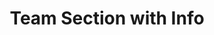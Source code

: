 ---
title: Team Section with Info
category: Marketing
paid: true
isActive: true
ltr: {"react":{"jsxCss":[],"jsxTail":[{"code":"export default () => {\n\n    const team = [\n        {\n            avatar: \"https://images.unsplash.com/photo-1579017331263-ef82f0bbc748?ixlib=rb-4.0.3&ixid=MnwxMjA3fDB8MHxwaG90by1wYWdlfHx8fGVufDB8fHx8&auto=format&fit=crop&w=685&q=80\",\n            name: \"Martiana dialan\",\n            title: \"Product designer\",\n            desc: \"Lorem Ipsum is simply dummy text of the printing and typesettin industry.\",\n            linkedin: \"javascript:void(0)\",\n            twitter: \"javascript:void(0)\",\n            github: \"javascript:void(0)\"\n        },\n        {\n            avatar: \"https://images.unsplash.com/photo-1623605931891-d5b95ee98459?ixlib=rb-4.0.3&ixid=MnwxMjA3fDB8MHxwaG90by1wYWdlfHx8fGVufDB8fHx8&auto=format&fit=crop&w=640&q=80\",\n            name: \"Micheal colorand\",\n            title: \"Software engineer\",\n            desc: \"Lorem Ipsum is simply dummy text of the printing and typesettin industry.\",\n            linkedin: \"javascript:void(0)\",\n            twitter: \"javascript:void(0)\",\n            github: \"javascript:void(0)\"\n        },\n        {\n            avatar: \"https://images.unsplash.com/photo-1472099645785-5658abf4ff4e?ixlib=rb-4.0.3&ixid=MnwxMjA3fDB8MHxwaG90by1wYWdlfHx8fGVufDB8fHx8&auto=format&fit=crop&w=1170&q=80\",\n            name: \"Brown Luis\",\n            title: \"Full stack engineer\",\n            desc: \"Lorem Ipsum is simply dummy text of the printing and typesettin industry.\",\n            linkedin: \"javascript:void(0)\",\n            twitter: \"javascript:void(0)\",\n            github: \"javascript:void(0)\"\n        },\n        {\n            avatar: \"https://images.unsplash.com/photo-1438761681033-6461ffad8d80?ixlib=rb-4.0.3&ixid=MnwxMjA3fDB8MHxwaG90by1wYWdlfHx8fGVufDB8fHx8&auto=format&fit=crop&w=1170&q=80\",\n            name: \"Lysa sandiago\",\n            title: \"Head of designers\",\n            desc: \"Lorem Ipsum is simply dummy text of the printing and typesettin industry.\",\n            linkedin: \"javascript:void(0)\",\n            twitter: \"javascript:void(0)\",\n            github: \"javascript:void(0)\"\n        },\n        {\n            avatar: \"https://images.unsplash.com/photo-1463453091185-61582044d556?ixlib=rb-4.0.3&ixid=MnwxMjA3fDB8MHxwaG90by1wYWdlfHx8fGVufDB8fHx8&auto=format&fit=crop&w=1170&q=80\",\n            name: \"Daniel martin\",\n            title: \"Product designer\",\n            desc: \"Lorem Ipsum is simply dummy text of the printing and typesettin industry.\",\n            linkedin: \"javascript:void(0)\",\n            twitter: \"javascript:void(0)\",\n            github: \"javascript:void(0)\"\n        },\n        {\n            avatar: \"https://images.unsplash.com/photo-1540569014015-19a7be504e3a?ixlib=rb-4.0.3&ixid=MnwxMjA3fDB8MHxwaG90by1wYWdlfHx8fGVufDB8fHx8&auto=format&fit=crop&w=735&q=80\",\n            name: \"Vicky tanson\",\n            title: \"Product manager\",\n            desc: \"Lorem Ipsum is simply dummy text of the printing and typesettin industry.\",\n            linkedin: \"javascript:void(0)\",\n            twitter: \"javascript:void(0)\",\n            github: \"javascript:void(0)\"\n        },\n    ]\n\n    return (\n        <section className=\"py-14\">\n            <div className=\"max-w-screen-xl mx-auto px-4 md:px-8\">\n                <div className=\"max-w-xl\">\n                    <h3 className=\"text-gray-800 text-3xl font-semibold sm:text-4xl\">\n                        Meet our team of Engineers, designers, and product managers.\n                    </h3>\n                    <p className=\"text-gray-600 mt-3\">\n                        Lorem Ipsum is simply dummy text of the printing and typesetting industry.Lorem Ipsum has been the industry's standard dummy.\n                    </p>\n                </div>\n                <div className=\"mt-12\">\n                    <ul className=\"grid gap-8 sm:grid-cols-2 md:grid-cols-3\">\n                        {\n                            team.map((item, idx) => (\n                                <li key={idx}>\n                                    <div className=\"w-full h-60 sm:h-52 md:h-56\">\n                                        <img\n                                            src={item.avatar}\n                                            className=\"w-full h-full object-cover object-center shadow-md rounded-xl\"\n                                            alt=\"\"\n                                        />\n                                    </div>\n                                    <div className=\"mt-4\">\n                                        <h4 className=\"text-lg text-gray-700 font-semibold\">{item.name}</h4>\n                                        <p className=\"text-indigo-600\">{item.title}</p>\n                                        <p className=\"text-gray-600 mt-2\">{item.desc}</p>\n                                        <div className=\"mt-3 flex gap-4 text-gray-400\">\n                                            <a href={item.twitter}>\n                                                <svg className=\"w-5 h-5 duration-150 hover:text-gray-500\" fill=\"currentColor\" viewBox=\"0 0 48 48\"><g clip-path=\"url(#clip0_17_80)\"><path fill=\"currentColor\" d=\"M15.1 43.5c18.11 0 28.017-15.006 28.017-28.016 0-.422-.01-.853-.029-1.275A19.998 19.998 0 0048 9.11c-1.795.798-3.7 1.32-5.652 1.546a9.9 9.9 0 004.33-5.445 19.794 19.794 0 01-6.251 2.39 9.86 9.86 0 00-16.788 8.979A27.97 27.97 0 013.346 6.299 9.859 9.859 0 006.393 19.44a9.86 9.86 0 01-4.462-1.228v.122a9.844 9.844 0 007.901 9.656 9.788 9.788 0 01-4.442.169 9.867 9.867 0 009.195 6.843A19.75 19.75 0 010 39.078 27.937 27.937 0 0015.1 43.5z\" /></g><defs><clipPath id=\"clip0_17_80\"><path fill=\"currentColor\" d=\"M0 0h48v48H0z\" /></clipPath></defs></svg>\n                                            </a>\n                                            <a href={item.github}>\n                                                <svg className=\"w-5 h-5 duration-150 hover:text-gray-500\" fill=\"currentColor\" viewBox=\"0 0 48 48\"><g fill=\"currentColor\" clip-path=\"url(#clip0_910_44)\"><path fill-rule=\"evenodd\" d=\"M24 1A24.086 24.086 0 008.454 6.693 23.834 23.834 0 00.319 21.044a23.754 23.754 0 003.153 16.172 23.98 23.98 0 0012.938 10.29c1.192.221 1.641-.518 1.641-1.146 0-.628-.024-2.45-.032-4.442-6.676 1.443-8.087-2.817-8.087-2.817-1.089-2.766-2.663-3.493-2.663-3.493-2.178-1.478.163-1.45.163-1.45 2.413.17 3.68 2.461 3.68 2.461 2.138 3.648 5.616 2.593 6.983 1.976.215-1.545.838-2.596 1.526-3.193-5.333-.6-10.937-2.647-10.937-11.791a9.213 9.213 0 012.472-6.406c-.246-.6-1.069-3.026.234-6.322 0 0 2.015-.64 6.602 2.446a22.904 22.904 0 0112.017 0c4.583-3.086 6.594-2.446 6.594-2.446 1.307 3.288.484 5.714.238 6.322a9.194 9.194 0 012.476 6.414c0 9.163-5.615 11.183-10.957 11.772.859.742 1.626 2.193 1.626 4.421 0 3.193-.028 5.762-.028 6.548 0 .636.433 1.38 1.65 1.146a23.98 23.98 0 0012.938-10.291 23.754 23.754 0 003.151-16.175A23.834 23.834 0 0039.56 6.69 24.086 24.086 0 0024.009 1H24z\" clip-rule=\"evenodd\" /><path d=\"M9.089 35.264c-.052.119-.243.154-.398.071-.155-.083-.27-.237-.214-.36.056-.122.242-.154.397-.07.155.082.274.24.215.359zM10.063 36.343a.4.4 0 01-.493-.11c-.155-.167-.187-.396-.068-.499.12-.102.334-.055.489.11.155.167.19.396.072.499zM11.008 37.714c-.147.103-.397 0-.536-.206a.395.395 0 010-.569c.147-.098.397 0 .537.202.139.202.143.47 0 .573zM12.292 39.042c-.131.146-.397.106-.616-.091-.219-.198-.27-.467-.139-.609.131-.142.397-.102.624.091.226.194.27.466.131.609zM14.092 39.816c-.06.186-.33.269-.6.19-.27-.08-.449-.3-.397-.49.051-.19.326-.277.6-.19.274.087.449.297.397.49zM16.056 39.95c0 .194-.223.36-.509.364-.286.004-.52-.154-.52-.348 0-.193.222-.36.508-.363.286-.004.52.15.52.347zM17.884 39.646c.036.194-.163.395-.45.443-.285.047-.536-.067-.572-.257-.035-.19.171-.395.45-.447.278-.05.536.068.572.261z\" /></g><defs><clipPath id=\"clip0_910_44\"><path fill=\"currentColor\" d=\"M0 0h48v48H0z\" /></clipPath></defs></svg>\n                                            </a>\n                                            <a href={item.linkedin}>\n                                                <svg className=\"w-5 h-5 duration-150 hover:text-gray-500\" fill=\"none\" viewBox=\"0 0 48 48\"><g clip-path=\"url(#clip0_17_68)\"><path fill=\"currentColor\" d=\"M44.447 0H3.544C1.584 0 0 1.547 0 3.46V44.53C0 46.444 1.584 48 3.544 48h40.903C46.407 48 48 46.444 48 44.54V3.46C48 1.546 46.406 0 44.447 0zM14.24 40.903H7.116V17.991h7.125v22.912zM10.678 14.87a4.127 4.127 0 01-4.134-4.125 4.127 4.127 0 014.134-4.125 4.125 4.125 0 010 8.25zm30.225 26.034h-7.115V29.766c0-2.653-.047-6.075-3.704-6.075-3.703 0-4.265 2.896-4.265 5.887v11.325h-7.107V17.991h6.826v3.13h.093c.947-1.8 3.272-3.702 6.731-3.702 7.21 0 8.541 4.744 8.541 10.912v12.572z\" /></g><defs><clipPath id=\"clip0_17_68\"><path fill=\"currentColor\" d=\"M0 0h48v48H0z\" /></clipPath></defs></svg>\n                                            </a>\n                                        </div>\n                                    </div>\n                                </li>\n                            ))\n                        }\n                    </ul>\n                </div>\n            </div>\n        </section>\n    )\n}","label":"App.jsx"}]},"vue":{"vueCss":[],"vueTail":[]},"preview":"function App() {\n\n    const team = [\n        {\n            avatar: \"https://images.unsplash.com/photo-1579017331263-ef82f0bbc748?ixlib=rb-4.0.3&ixid=MnwxMjA3fDB8MHxwaG90by1wYWdlfHx8fGVufDB8fHx8&auto=format&fit=crop&w=685&q=80\",\n            name: \"Martiana dialan\",\n            title: \"Product designer\",\n            desc: \"Lorem Ipsum is simply dummy text of the printing and typesettin industry.\",\n            linkedin: \"javascript:void(0)\",\n            twitter: \"javascript:void(0)\",\n            github: \"javascript:void(0)\"\n        },\n        {\n            avatar: \"https://images.unsplash.com/photo-1623605931891-d5b95ee98459?ixlib=rb-4.0.3&ixid=MnwxMjA3fDB8MHxwaG90by1wYWdlfHx8fGVufDB8fHx8&auto=format&fit=crop&w=640&q=80\",\n            name: \"Micheal colorand\",\n            title: \"Software engineer\",\n            desc: \"Lorem Ipsum is simply dummy text of the printing and typesettin industry.\",\n            linkedin: \"javascript:void(0)\",\n            twitter: \"javascript:void(0)\",\n            github: \"javascript:void(0)\"\n        },\n        {\n            avatar: \"https://images.unsplash.com/photo-1472099645785-5658abf4ff4e?ixlib=rb-4.0.3&ixid=MnwxMjA3fDB8MHxwaG90by1wYWdlfHx8fGVufDB8fHx8&auto=format&fit=crop&w=1170&q=80\",\n            name: \"Brown Luis\",\n            title: \"Full stack engineer\",\n            desc: \"Lorem Ipsum is simply dummy text of the printing and typesettin industry.\",\n            linkedin: \"javascript:void(0)\",\n            twitter: \"javascript:void(0)\",\n            github: \"javascript:void(0)\"\n        },\n        {\n            avatar: \"https://images.unsplash.com/photo-1438761681033-6461ffad8d80?ixlib=rb-4.0.3&ixid=MnwxMjA3fDB8MHxwaG90by1wYWdlfHx8fGVufDB8fHx8&auto=format&fit=crop&w=1170&q=80\",\n            name: \"Lysa sandiago\",\n            title: \"Head of designers\",\n            desc: \"Lorem Ipsum is simply dummy text of the printing and typesettin industry.\",\n            linkedin: \"javascript:void(0)\",\n            twitter: \"javascript:void(0)\",\n            github: \"javascript:void(0)\"\n        },\n        {\n            avatar: \"https://images.unsplash.com/photo-1463453091185-61582044d556?ixlib=rb-4.0.3&ixid=MnwxMjA3fDB8MHxwaG90by1wYWdlfHx8fGVufDB8fHx8&auto=format&fit=crop&w=1170&q=80\",\n            name: \"Daniel martin\",\n            title: \"Product designer\",\n            desc: \"Lorem Ipsum is simply dummy text of the printing and typesettin industry.\",\n            linkedin: \"javascript:void(0)\",\n            twitter: \"javascript:void(0)\",\n            github: \"javascript:void(0)\"\n        },\n        {\n            avatar: \"https://images.unsplash.com/photo-1540569014015-19a7be504e3a?ixlib=rb-4.0.3&ixid=MnwxMjA3fDB8MHxwaG90by1wYWdlfHx8fGVufDB8fHx8&auto=format&fit=crop&w=735&q=80\",\n            name: \"Vicky tanson\",\n            title: \"Product manager\",\n            desc: \"Lorem Ipsum is simply dummy text of the printing and typesettin industry.\",\n            linkedin: \"javascript:void(0)\",\n            twitter: \"javascript:void(0)\",\n            github: \"javascript:void(0)\"\n        },\n    ]\n\n    return (\n        <section className=\"py-14\">\n            <div className=\"max-w-screen-xl mx-auto px-4 md:px-8\">\n                <div className=\"max-w-xl\">\n                    <h3 className=\"text-gray-800 text-3xl font-semibold sm:text-4xl\">\n                        Meet our team of Engineers, designers, and product managers.\n                    </h3>\n                    <p className=\"text-gray-600 mt-3\">\n                        Lorem Ipsum is simply dummy text of the printing and typesetting industry.Lorem Ipsum has been the industry's standard dummy.\n                    </p>\n                </div>\n                <div className=\"mt-12\">\n                    <ul className=\"grid gap-8 sm:grid-cols-2 md:grid-cols-3\">\n                        {\n                            team.map((item, idx) => (\n                                <li key={idx}>\n                                    <div className=\"w-full h-60 sm:h-52 md:h-56\">\n                                        <img\n                                            src={item.avatar}\n                                            className=\"w-full h-full object-cover object-center shadow-md rounded-xl\"\n                                            alt=\"\"\n                                        />\n                                    </div>\n                                    <div className=\"mt-4\">\n                                        <h4 className=\"text-lg text-gray-700 font-semibold\">{item.name}</h4>\n                                        <p className=\"text-indigo-600\">{item.title}</p>\n                                        <p className=\"text-gray-600 mt-2\">{item.desc}</p>\n                                        <div className=\"mt-3 flex gap-4 text-gray-400\">\n                                            <a href={item.twitter}>\n                                                <svg className=\"w-5 h-5 duration-150 hover:text-gray-500\" fill=\"currentColor\" viewBox=\"0 0 48 48\"><g clip-path=\"url(#clip0_17_80)\"><path fill=\"currentColor\" d=\"M15.1 43.5c18.11 0 28.017-15.006 28.017-28.016 0-.422-.01-.853-.029-1.275A19.998 19.998 0 0048 9.11c-1.795.798-3.7 1.32-5.652 1.546a9.9 9.9 0 004.33-5.445 19.794 19.794 0 01-6.251 2.39 9.86 9.86 0 00-16.788 8.979A27.97 27.97 0 013.346 6.299 9.859 9.859 0 006.393 19.44a9.86 9.86 0 01-4.462-1.228v.122a9.844 9.844 0 007.901 9.656 9.788 9.788 0 01-4.442.169 9.867 9.867 0 009.195 6.843A19.75 19.75 0 010 39.078 27.937 27.937 0 0015.1 43.5z\" /></g><defs><clipPath id=\"clip0_17_80\"><path fill=\"currentColor\" d=\"M0 0h48v48H0z\" /></clipPath></defs></svg>\n                                            </a>\n                                            <a href={item.github}>\n                                                <svg className=\"w-5 h-5 duration-150 hover:text-gray-500\" fill=\"currentColor\" viewBox=\"0 0 48 48\"><g fill=\"currentColor\" clip-path=\"url(#clip0_910_44)\"><path fill-rule=\"evenodd\" d=\"M24 1A24.086 24.086 0 008.454 6.693 23.834 23.834 0 00.319 21.044a23.754 23.754 0 003.153 16.172 23.98 23.98 0 0012.938 10.29c1.192.221 1.641-.518 1.641-1.146 0-.628-.024-2.45-.032-4.442-6.676 1.443-8.087-2.817-8.087-2.817-1.089-2.766-2.663-3.493-2.663-3.493-2.178-1.478.163-1.45.163-1.45 2.413.17 3.68 2.461 3.68 2.461 2.138 3.648 5.616 2.593 6.983 1.976.215-1.545.838-2.596 1.526-3.193-5.333-.6-10.937-2.647-10.937-11.791a9.213 9.213 0 012.472-6.406c-.246-.6-1.069-3.026.234-6.322 0 0 2.015-.64 6.602 2.446a22.904 22.904 0 0112.017 0c4.583-3.086 6.594-2.446 6.594-2.446 1.307 3.288.484 5.714.238 6.322a9.194 9.194 0 012.476 6.414c0 9.163-5.615 11.183-10.957 11.772.859.742 1.626 2.193 1.626 4.421 0 3.193-.028 5.762-.028 6.548 0 .636.433 1.38 1.65 1.146a23.98 23.98 0 0012.938-10.291 23.754 23.754 0 003.151-16.175A23.834 23.834 0 0039.56 6.69 24.086 24.086 0 0024.009 1H24z\" clip-rule=\"evenodd\" /><path d=\"M9.089 35.264c-.052.119-.243.154-.398.071-.155-.083-.27-.237-.214-.36.056-.122.242-.154.397-.07.155.082.274.24.215.359zM10.063 36.343a.4.4 0 01-.493-.11c-.155-.167-.187-.396-.068-.499.12-.102.334-.055.489.11.155.167.19.396.072.499zM11.008 37.714c-.147.103-.397 0-.536-.206a.395.395 0 010-.569c.147-.098.397 0 .537.202.139.202.143.47 0 .573zM12.292 39.042c-.131.146-.397.106-.616-.091-.219-.198-.27-.467-.139-.609.131-.142.397-.102.624.091.226.194.27.466.131.609zM14.092 39.816c-.06.186-.33.269-.6.19-.27-.08-.449-.3-.397-.49.051-.19.326-.277.6-.19.274.087.449.297.397.49zM16.056 39.95c0 .194-.223.36-.509.364-.286.004-.52-.154-.52-.348 0-.193.222-.36.508-.363.286-.004.52.15.52.347zM17.884 39.646c.036.194-.163.395-.45.443-.285.047-.536-.067-.572-.257-.035-.19.171-.395.45-.447.278-.05.536.068.572.261z\" /></g><defs><clipPath id=\"clip0_910_44\"><path fill=\"currentColor\" d=\"M0 0h48v48H0z\" /></clipPath></defs></svg>\n                                            </a>\n                                            <a href={item.linkedin}>\n                                                <svg className=\"w-5 h-5 duration-150 hover:text-gray-500\" fill=\"none\" viewBox=\"0 0 48 48\"><g clip-path=\"url(#clip0_17_68)\"><path fill=\"currentColor\" d=\"M44.447 0H3.544C1.584 0 0 1.547 0 3.46V44.53C0 46.444 1.584 48 3.544 48h40.903C46.407 48 48 46.444 48 44.54V3.46C48 1.546 46.406 0 44.447 0zM14.24 40.903H7.116V17.991h7.125v22.912zM10.678 14.87a4.127 4.127 0 01-4.134-4.125 4.127 4.127 0 014.134-4.125 4.125 4.125 0 010 8.25zm30.225 26.034h-7.115V29.766c0-2.653-.047-6.075-3.704-6.075-3.703 0-4.265 2.896-4.265 5.887v11.325h-7.107V17.991h6.826v3.13h.093c.947-1.8 3.272-3.702 6.731-3.702 7.21 0 8.541 4.744 8.541 10.912v12.572z\" /></g><defs><clipPath id=\"clip0_17_68\"><path fill=\"currentColor\" d=\"M0 0h48v48H0z\" /></clipPath></defs></svg>\n                                            </a>\n                                        </div>\n                                    </div>\n                                </li>\n                            ))\n                        }\n                    </ul>\n                </div>\n            </div>\n        </section>\n    )\n}"}
rtl: {"vue":{"vueCss":[],"vueTail":[]},"preview":"function App() {\n\n    const team = [\n        {\n            avatar: \"https://images.unsplash.com/photo-1579017331263-ef82f0bbc748?ixlib=rb-4.0.3&ixid=MnwxMjA3fDB8MHxwaG90by1wYWdlfHx8fGVufDB8fHx8&auto=format&fit=crop&w=685&q=80\",\n            name: \"مارتيانا ديالان\",\n            title: \"مصمم المنتج\",\n            desc: \"لوريم إيبسوم هو ببساطة نص شكلي يستخدم في صناعة الطباعة والتنضيد.\",\n            linkedin: \"javascript:void(0)\",\n            twitter: \"javascript:void(0)\",\n            github: \"javascript:void(0)\"\n        },\n        {\n            avatar: \"https://images.unsplash.com/photo-1623605931891-d5b95ee98459?ixlib=rb-4.0.3&ixid=MnwxMjA3fDB8MHxwaG90by1wYWdlfHx8fGVufDB8fHx8&auto=format&fit=crop&w=640&q=80\",\n            name: \"ميشيل كولوراند\",\n            title: \"مهندس برمجيات\",\n            desc: \"لوريم إيبسوم هو ببساطة نص شكلي يستخدم في صناعة الطباعة والتنضيد.\",\n            linkedin: \"javascript:void(0)\",\n            twitter: \"javascript:void(0)\",\n            github: \"javascript:void(0)\"\n        },\n        {\n            avatar: \"https://images.unsplash.com/photo-1472099645785-5658abf4ff4e?ixlib=rb-4.0.3&ixid=MnwxMjA3fDB8MHxwaG90by1wYWdlfHx8fGVufDB8fHx8&auto=format&fit=crop&w=1170&q=80\",\n            name: \"براون لويس\",\n            title: \"مهندس Full stack\",\n            desc: \"لوريم إيبسوم هو ببساطة نص شكلي يستخدم في صناعة الطباعة والتنضيد.\",\n            linkedin: \"javascript:void(0)\",\n            twitter: \"javascript:void(0)\",\n            github: \"javascript:void(0)\"\n        },\n        {\n            avatar: \"https://images.unsplash.com/photo-1438761681033-6461ffad8d80?ixlib=rb-4.0.3&ixid=MnwxMjA3fDB8MHxwaG90by1wYWdlfHx8fGVufDB8fHx8&auto=format&fit=crop&w=1170&q=80\",\n            name: \"ليسا ساندياجو\",\n            title: \"رئيس المصممين\",\n            desc: \"لوريم إيبسوم هو ببساطة نص شكلي يستخدم في صناعة الطباعة والتنضيد.\",\n            linkedin: \"javascript:void(0)\",\n            twitter: \"javascript:void(0)\",\n            github: \"javascript:void(0)\"\n        },\n        {\n            avatar: \"https://images.unsplash.com/photo-1463453091185-61582044d556?ixlib=rb-4.0.3&ixid=MnwxMjA3fDB8MHxwaG90by1wYWdlfHx8fGVufDB8fHx8&auto=format&fit=crop&w=1170&q=80\",\n            name: \"دانيال مارتن\",\n            title: \"مصمم المنتج\",\n            desc: \"لوريم إيبسوم هو ببساطة نص شكلي يستخدم في صناعة الطباعة والتنضيد.\",\n            linkedin: \"javascript:void(0)\",\n            twitter: \"javascript:void(0)\",\n            github: \"javascript:void(0)\"\n        },\n        {\n            avatar: \"https://images.unsplash.com/photo-1540569014015-19a7be504e3a?ixlib=rb-4.0.3&ixid=MnwxMjA3fDB8MHxwaG90by1wYWdlfHx8fGVufDB8fHx8&auto=format&fit=crop&w=735&q=80\",\n            name: \"فيكي تانسون\",\n            title: \"مدير الإنتاج\",\n            desc: \"لوريم إيبسوم هو ببساطة نص شكلي يستخدم في صناعة الطباعة والتنضيد.\",\n            linkedin: \"javascript:void(0)\",\n            twitter: \"javascript:void(0)\",\n            github: \"javascript:void(0)\"\n        },\n    ]\n\n    return (\n        <section className=\"py-14\">\n            <div className=\"max-w-screen-xl mx-auto px-4 md:px-8\">\n                <div className=\"max-w-xl\">\n                    <h3 className=\"text-gray-800 text-3xl font-semibold sm:text-4xl\">\n                        تعرف على فريق المهندسين والمصممين ومديري المنتجات لدينا.\n                    </h3>\n                    <p className=\"text-gray-600 mt-3\">\n                        لوريم إيبسوم هو ببساطة نص شكلي في صناعة الطباعة والتنضيد.\n                    </p>\n                </div>\n                <div className=\"mt-12\">\n                    <ul className=\"grid gap-8 sm:grid-cols-2 md:grid-cols-3\">\n                        {\n                            team.map((item, idx) => (\n                                <li key={idx}>\n                                    <div className=\"w-full h-60 sm:h-52 md:h-56\">\n                                        <img\n                                            src={item.avatar}\n                                            className=\"w-full h-full object-cover object-center shadow-md rounded-xl\"\n                                            alt=\"\"\n                                        />\n                                    </div>\n                                    <div className=\"mt-4\">\n                                        <h4 className=\"text-lg text-gray-700 font-semibold\">{item.name}</h4>\n                                        <p className=\"text-indigo-600\">{item.title}</p>\n                                        <p className=\"text-gray-600 mt-2\">{item.desc}</p>\n                                        <div className=\"mt-3 flex gap-4 text-gray-400\">\n                                            <a href={item.twitter}>\n                                                <svg className=\"w-5 h-5 duration-150 hover:text-gray-500\" fill=\"currentColor\" viewBox=\"0 0 48 48\"><g clip-path=\"url(#clip0_17_80)\"><path fill=\"currentColor\" d=\"M15.1 43.5c18.11 0 28.017-15.006 28.017-28.016 0-.422-.01-.853-.029-1.275A19.998 19.998 0 0048 9.11c-1.795.798-3.7 1.32-5.652 1.546a9.9 9.9 0 004.33-5.445 19.794 19.794 0 01-6.251 2.39 9.86 9.86 0 00-16.788 8.979A27.97 27.97 0 013.346 6.299 9.859 9.859 0 006.393 19.44a9.86 9.86 0 01-4.462-1.228v.122a9.844 9.844 0 007.901 9.656 9.788 9.788 0 01-4.442.169 9.867 9.867 0 009.195 6.843A19.75 19.75 0 010 39.078 27.937 27.937 0 0015.1 43.5z\" /></g><defs><clipPath id=\"clip0_17_80\"><path fill=\"currentColor\" d=\"M0 0h48v48H0z\" /></clipPath></defs></svg>\n                                            </a>\n                                            <a href={item.github}>\n                                                <svg className=\"w-5 h-5 duration-150 hover:text-gray-500\" fill=\"currentColor\" viewBox=\"0 0 48 48\"><g fill=\"currentColor\" clip-path=\"url(#clip0_910_44)\"><path fill-rule=\"evenodd\" d=\"M24 1A24.086 24.086 0 008.454 6.693 23.834 23.834 0 00.319 21.044a23.754 23.754 0 003.153 16.172 23.98 23.98 0 0012.938 10.29c1.192.221 1.641-.518 1.641-1.146 0-.628-.024-2.45-.032-4.442-6.676 1.443-8.087-2.817-8.087-2.817-1.089-2.766-2.663-3.493-2.663-3.493-2.178-1.478.163-1.45.163-1.45 2.413.17 3.68 2.461 3.68 2.461 2.138 3.648 5.616 2.593 6.983 1.976.215-1.545.838-2.596 1.526-3.193-5.333-.6-10.937-2.647-10.937-11.791a9.213 9.213 0 012.472-6.406c-.246-.6-1.069-3.026.234-6.322 0 0 2.015-.64 6.602 2.446a22.904 22.904 0 0112.017 0c4.583-3.086 6.594-2.446 6.594-2.446 1.307 3.288.484 5.714.238 6.322a9.194 9.194 0 012.476 6.414c0 9.163-5.615 11.183-10.957 11.772.859.742 1.626 2.193 1.626 4.421 0 3.193-.028 5.762-.028 6.548 0 .636.433 1.38 1.65 1.146a23.98 23.98 0 0012.938-10.291 23.754 23.754 0 003.151-16.175A23.834 23.834 0 0039.56 6.69 24.086 24.086 0 0024.009 1H24z\" clip-rule=\"evenodd\" /><path d=\"M9.089 35.264c-.052.119-.243.154-.398.071-.155-.083-.27-.237-.214-.36.056-.122.242-.154.397-.07.155.082.274.24.215.359zM10.063 36.343a.4.4 0 01-.493-.11c-.155-.167-.187-.396-.068-.499.12-.102.334-.055.489.11.155.167.19.396.072.499zM11.008 37.714c-.147.103-.397 0-.536-.206a.395.395 0 010-.569c.147-.098.397 0 .537.202.139.202.143.47 0 .573zM12.292 39.042c-.131.146-.397.106-.616-.091-.219-.198-.27-.467-.139-.609.131-.142.397-.102.624.091.226.194.27.466.131.609zM14.092 39.816c-.06.186-.33.269-.6.19-.27-.08-.449-.3-.397-.49.051-.19.326-.277.6-.19.274.087.449.297.397.49zM16.056 39.95c0 .194-.223.36-.509.364-.286.004-.52-.154-.52-.348 0-.193.222-.36.508-.363.286-.004.52.15.52.347zM17.884 39.646c.036.194-.163.395-.45.443-.285.047-.536-.067-.572-.257-.035-.19.171-.395.45-.447.278-.05.536.068.572.261z\" /></g><defs><clipPath id=\"clip0_910_44\"><path fill=\"currentColor\" d=\"M0 0h48v48H0z\" /></clipPath></defs></svg>\n                                            </a>\n                                            <a href={item.linkedin}>\n                                                <svg className=\"w-5 h-5 duration-150 hover:text-gray-500\" fill=\"none\" viewBox=\"0 0 48 48\"><g clip-path=\"url(#clip0_17_68)\"><path fill=\"currentColor\" d=\"M44.447 0H3.544C1.584 0 0 1.547 0 3.46V44.53C0 46.444 1.584 48 3.544 48h40.903C46.407 48 48 46.444 48 44.54V3.46C48 1.546 46.406 0 44.447 0zM14.24 40.903H7.116V17.991h7.125v22.912zM10.678 14.87a4.127 4.127 0 01-4.134-4.125 4.127 4.127 0 014.134-4.125 4.125 4.125 0 010 8.25zm30.225 26.034h-7.115V29.766c0-2.653-.047-6.075-3.704-6.075-3.703 0-4.265 2.896-4.265 5.887v11.325h-7.107V17.991h6.826v3.13h.093c.947-1.8 3.272-3.702 6.731-3.702 7.21 0 8.541 4.744 8.541 10.912v12.572z\" /></g><defs><clipPath id=\"clip0_17_68\"><path fill=\"currentColor\" d=\"M0 0h48v48H0z\" /></clipPath></defs></svg>\n                                            </a>\n                                        </div>\n                                    </div>\n                                </li>\n                            ))\n                        }\n                    </ul>\n                </div>\n            </div>\n        </section>\n    )\n}","react":{"jsxTail":[{"label":"App.jsx","code":"export default () => {\n\n    const team = [\n        {\n            avatar: \"https://images.unsplash.com/photo-1579017331263-ef82f0bbc748?ixlib=rb-4.0.3&ixid=MnwxMjA3fDB8MHxwaG90by1wYWdlfHx8fGVufDB8fHx8&auto=format&fit=crop&w=685&q=80\",\n            name: \"مارتيانا ديالان\",\n            title: \"مصمم المنتج\",\n            desc: \"لوريم إيبسوم هو ببساطة نص شكلي يستخدم في صناعة الطباعة والتنضيد.\",\n            linkedin: \"javascript:void(0)\",\n            twitter: \"javascript:void(0)\",\n            github: \"javascript:void(0)\"\n        },\n        {\n            avatar: \"https://images.unsplash.com/photo-1623605931891-d5b95ee98459?ixlib=rb-4.0.3&ixid=MnwxMjA3fDB8MHxwaG90by1wYWdlfHx8fGVufDB8fHx8&auto=format&fit=crop&w=640&q=80\",\n            name: \"ميشيل كولوراند\",\n            title: \"مهندس برمجيات\",\n            desc: \"لوريم إيبسوم هو ببساطة نص شكلي يستخدم في صناعة الطباعة والتنضيد.\",\n            linkedin: \"javascript:void(0)\",\n            twitter: \"javascript:void(0)\",\n            github: \"javascript:void(0)\"\n        },\n        {\n            avatar: \"https://images.unsplash.com/photo-1472099645785-5658abf4ff4e?ixlib=rb-4.0.3&ixid=MnwxMjA3fDB8MHxwaG90by1wYWdlfHx8fGVufDB8fHx8&auto=format&fit=crop&w=1170&q=80\",\n            name: \"براون لويس\",\n            title: \"مهندس Full stack\",\n            desc: \"لوريم إيبسوم هو ببساطة نص شكلي يستخدم في صناعة الطباعة والتنضيد.\",\n            linkedin: \"javascript:void(0)\",\n            twitter: \"javascript:void(0)\",\n            github: \"javascript:void(0)\"\n        },\n        {\n            avatar: \"https://images.unsplash.com/photo-1438761681033-6461ffad8d80?ixlib=rb-4.0.3&ixid=MnwxMjA3fDB8MHxwaG90by1wYWdlfHx8fGVufDB8fHx8&auto=format&fit=crop&w=1170&q=80\",\n            name: \"ليسا ساندياجو\",\n            title: \"رئيس المصممين\",\n            desc: \"لوريم إيبسوم هو ببساطة نص شكلي يستخدم في صناعة الطباعة والتنضيد.\",\n            linkedin: \"javascript:void(0)\",\n            twitter: \"javascript:void(0)\",\n            github: \"javascript:void(0)\"\n        },\n        {\n            avatar: \"https://images.unsplash.com/photo-1463453091185-61582044d556?ixlib=rb-4.0.3&ixid=MnwxMjA3fDB8MHxwaG90by1wYWdlfHx8fGVufDB8fHx8&auto=format&fit=crop&w=1170&q=80\",\n            name: \"دانيال مارتن\",\n            title: \"مصمم المنتج\",\n            desc: \"لوريم إيبسوم هو ببساطة نص شكلي يستخدم في صناعة الطباعة والتنضيد.\",\n            linkedin: \"javascript:void(0)\",\n            twitter: \"javascript:void(0)\",\n            github: \"javascript:void(0)\"\n        },\n        {\n            avatar: \"https://images.unsplash.com/photo-1540569014015-19a7be504e3a?ixlib=rb-4.0.3&ixid=MnwxMjA3fDB8MHxwaG90by1wYWdlfHx8fGVufDB8fHx8&auto=format&fit=crop&w=735&q=80\",\n            name: \"فيكي تانسون\",\n            title: \"مدير الإنتاج\",\n            desc: \"لوريم إيبسوم هو ببساطة نص شكلي يستخدم في صناعة الطباعة والتنضيد.\",\n            linkedin: \"javascript:void(0)\",\n            twitter: \"javascript:void(0)\",\n            github: \"javascript:void(0)\"\n        },\n    ]\n\n    return (\n        <section className=\"py-14\">\n            <div className=\"max-w-screen-xl mx-auto px-4 md:px-8\">\n                <div className=\"max-w-xl\">\n                    <h3 className=\"text-gray-800 text-3xl font-semibold sm:text-4xl\">\n                        تعرف على فريق المهندسين والمصممين ومديري المنتجات لدينا.\n                    </h3>\n                    <p className=\"text-gray-600 mt-3\">\n                        لوريم إيبسوم هو ببساطة نص شكلي في صناعة الطباعة والتنضيد.\n                    </p>\n                </div>\n                <div className=\"mt-12\">\n                    <ul className=\"grid gap-8 sm:grid-cols-2 md:grid-cols-3\">\n                        {\n                            team.map((item, idx) => (\n                                <li key={idx}>\n                                    <div className=\"w-full h-60 sm:h-52 md:h-56\">\n                                        <img\n                                            src={item.avatar}\n                                            className=\"w-full h-full object-cover object-center shadow-md rounded-xl\"\n                                            alt=\"\"\n                                        />\n                                    </div>\n                                    <div className=\"mt-4\">\n                                        <h4 className=\"text-lg text-gray-700 font-semibold\">{item.name}</h4>\n                                        <p className=\"text-indigo-600\">{item.title}</p>\n                                        <p className=\"text-gray-600 mt-2\">{item.desc}</p>\n                                        <div className=\"mt-3 flex gap-4 text-gray-400\">\n                                            <a href={item.twitter}>\n                                                <svg className=\"w-5 h-5 duration-150 hover:text-gray-500\" fill=\"currentColor\" viewBox=\"0 0 48 48\"><g clip-path=\"url(#clip0_17_80)\"><path fill=\"currentColor\" d=\"M15.1 43.5c18.11 0 28.017-15.006 28.017-28.016 0-.422-.01-.853-.029-1.275A19.998 19.998 0 0048 9.11c-1.795.798-3.7 1.32-5.652 1.546a9.9 9.9 0 004.33-5.445 19.794 19.794 0 01-6.251 2.39 9.86 9.86 0 00-16.788 8.979A27.97 27.97 0 013.346 6.299 9.859 9.859 0 006.393 19.44a9.86 9.86 0 01-4.462-1.228v.122a9.844 9.844 0 007.901 9.656 9.788 9.788 0 01-4.442.169 9.867 9.867 0 009.195 6.843A19.75 19.75 0 010 39.078 27.937 27.937 0 0015.1 43.5z\" /></g><defs><clipPath id=\"clip0_17_80\"><path fill=\"currentColor\" d=\"M0 0h48v48H0z\" /></clipPath></defs></svg>\n                                            </a>\n                                            <a href={item.github}>\n                                                <svg className=\"w-5 h-5 duration-150 hover:text-gray-500\" fill=\"currentColor\" viewBox=\"0 0 48 48\"><g fill=\"currentColor\" clip-path=\"url(#clip0_910_44)\"><path fill-rule=\"evenodd\" d=\"M24 1A24.086 24.086 0 008.454 6.693 23.834 23.834 0 00.319 21.044a23.754 23.754 0 003.153 16.172 23.98 23.98 0 0012.938 10.29c1.192.221 1.641-.518 1.641-1.146 0-.628-.024-2.45-.032-4.442-6.676 1.443-8.087-2.817-8.087-2.817-1.089-2.766-2.663-3.493-2.663-3.493-2.178-1.478.163-1.45.163-1.45 2.413.17 3.68 2.461 3.68 2.461 2.138 3.648 5.616 2.593 6.983 1.976.215-1.545.838-2.596 1.526-3.193-5.333-.6-10.937-2.647-10.937-11.791a9.213 9.213 0 012.472-6.406c-.246-.6-1.069-3.026.234-6.322 0 0 2.015-.64 6.602 2.446a22.904 22.904 0 0112.017 0c4.583-3.086 6.594-2.446 6.594-2.446 1.307 3.288.484 5.714.238 6.322a9.194 9.194 0 012.476 6.414c0 9.163-5.615 11.183-10.957 11.772.859.742 1.626 2.193 1.626 4.421 0 3.193-.028 5.762-.028 6.548 0 .636.433 1.38 1.65 1.146a23.98 23.98 0 0012.938-10.291 23.754 23.754 0 003.151-16.175A23.834 23.834 0 0039.56 6.69 24.086 24.086 0 0024.009 1H24z\" clip-rule=\"evenodd\" /><path d=\"M9.089 35.264c-.052.119-.243.154-.398.071-.155-.083-.27-.237-.214-.36.056-.122.242-.154.397-.07.155.082.274.24.215.359zM10.063 36.343a.4.4 0 01-.493-.11c-.155-.167-.187-.396-.068-.499.12-.102.334-.055.489.11.155.167.19.396.072.499zM11.008 37.714c-.147.103-.397 0-.536-.206a.395.395 0 010-.569c.147-.098.397 0 .537.202.139.202.143.47 0 .573zM12.292 39.042c-.131.146-.397.106-.616-.091-.219-.198-.27-.467-.139-.609.131-.142.397-.102.624.091.226.194.27.466.131.609zM14.092 39.816c-.06.186-.33.269-.6.19-.27-.08-.449-.3-.397-.49.051-.19.326-.277.6-.19.274.087.449.297.397.49zM16.056 39.95c0 .194-.223.36-.509.364-.286.004-.52-.154-.52-.348 0-.193.222-.36.508-.363.286-.004.52.15.52.347zM17.884 39.646c.036.194-.163.395-.45.443-.285.047-.536-.067-.572-.257-.035-.19.171-.395.45-.447.278-.05.536.068.572.261z\" /></g><defs><clipPath id=\"clip0_910_44\"><path fill=\"currentColor\" d=\"M0 0h48v48H0z\" /></clipPath></defs></svg>\n                                            </a>\n                                            <a href={item.linkedin}>\n                                                <svg className=\"w-5 h-5 duration-150 hover:text-gray-500\" fill=\"none\" viewBox=\"0 0 48 48\"><g clip-path=\"url(#clip0_17_68)\"><path fill=\"currentColor\" d=\"M44.447 0H3.544C1.584 0 0 1.547 0 3.46V44.53C0 46.444 1.584 48 3.544 48h40.903C46.407 48 48 46.444 48 44.54V3.46C48 1.546 46.406 0 44.447 0zM14.24 40.903H7.116V17.991h7.125v22.912zM10.678 14.87a4.127 4.127 0 01-4.134-4.125 4.127 4.127 0 014.134-4.125 4.125 4.125 0 010 8.25zm30.225 26.034h-7.115V29.766c0-2.653-.047-6.075-3.704-6.075-3.703 0-4.265 2.896-4.265 5.887v11.325h-7.107V17.991h6.826v3.13h.093c.947-1.8 3.272-3.702 6.731-3.702 7.21 0 8.541 4.744 8.541 10.912v12.572z\" /></g><defs><clipPath id=\"clip0_17_68\"><path fill=\"currentColor\" d=\"M0 0h48v48H0z\" /></clipPath></defs></svg>\n                                            </a>\n                                        </div>\n                                    </div>\n                                </li>\n                            ))\n                        }\n                    </ul>\n                </div>\n            </div>\n        </section>\n    )\n}"}],"jsxCss":[]}}
slug: /team-sections
id: 6cdee642-3b25-4519-bc95-59fca7b97734
created_at: 1670764423709
---